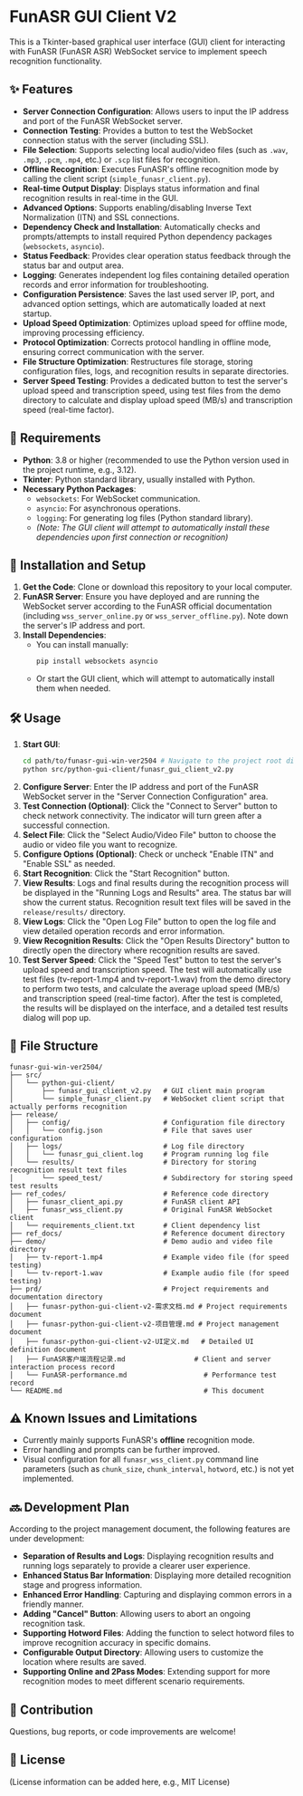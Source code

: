 # FunASR GUI Client V2

This is a Tkinter-based graphical user interface (GUI) client for interacting with FunASR (FunASR ASR) WebSocket service to implement speech recognition functionality.

## ✨ Features

*   **Server Connection Configuration**: Allows users to input the IP address and port of the FunASR WebSocket server.
*   **Connection Testing**: Provides a button to test the WebSocket connection status with the server (including SSL).
*   **File Selection**: Supports selecting local audio/video files (such as `.wav`, `.mp3`, `.pcm`, `.mp4`, etc.) or `.scp` list files for recognition.
*   **Offline Recognition**: Executes FunASR's offline recognition mode by calling the client script (`simple_funasr_client.py`).
*   **Real-time Output Display**: Displays status information and final recognition results in real-time in the GUI.
*   **Advanced Options**: Supports enabling/disabling Inverse Text Normalization (ITN) and SSL connections.
*   **Dependency Check and Installation**: Automatically checks and prompts/attempts to install required Python dependency packages (`websockets`, `asyncio`).
*   **Status Feedback**: Provides clear operation status feedback through the status bar and output area.
*   **Logging**: Generates independent log files containing detailed operation records and error information for troubleshooting.
*   **Configuration Persistence**: Saves the last used server IP, port, and advanced option settings, which are automatically loaded at next startup.
*   **Upload Speed Optimization**: Optimizes upload speed for offline mode, improving processing efficiency.
*   **Protocol Optimization**: Corrects protocol handling in offline mode, ensuring correct communication with the server.
*   **File Structure Optimization**: Restructures file storage, storing configuration files, logs, and recognition results in separate directories.
*   **Server Speed Testing**: Provides a dedicated button to test the server's upload speed and transcription speed, using test files from the demo directory to calculate and display upload speed (MB/s) and transcription speed (real-time factor).

## 🐍 Requirements

*   **Python**: 3.8 or higher (recommended to use the Python version used in the project runtime, e.g., 3.12).
*   **Tkinter**: Python standard library, usually installed with Python.
*   **Necessary Python Packages**:
    *   `websockets`: For WebSocket communication.
    *   `asyncio`: For asynchronous operations.
    *   `logging`: For generating log files (Python standard library).
    *   *(Note: The GUI client will attempt to automatically install these dependencies upon first connection or recognition)*

## 🚀 Installation and Setup

1.  **Get the Code**: Clone or download this repository to your local computer.
2.  **FunASR Server**: Ensure you have deployed and are running the WebSocket server according to the FunASR official documentation (including `wss_server_online.py` or `wss_server_offline.py`). Note down the server's IP address and port.
3.  **Install Dependencies**:
    *   You can install manually:
        ```bash
        pip install websockets asyncio
        ```
    *   Or start the GUI client, which will attempt to automatically install them when needed.

## 🛠️ Usage

1.  **Start GUI**:
    ```bash
    cd path/to/funasr-gui-win-ver2504 # Navigate to the project root directory
    python src/python-gui-client/funasr_gui_client_v2.py
    ```
2.  **Configure Server**: Enter the IP address and port of the FunASR WebSocket server in the "Server Connection Configuration" area.
3.  **Test Connection (Optional)**: Click the "Connect to Server" button to check network connectivity. The indicator will turn green after a successful connection.
4.  **Select File**: Click the "Select Audio/Video File" button to choose the audio or video file you want to recognize.
5.  **Configure Options (Optional)**: Check or uncheck "Enable ITN" and "Enable SSL" as needed.
6.  **Start Recognition**: Click the "Start Recognition" button.
7.  **View Results**: Logs and final results during the recognition process will be displayed in the "Running Logs and Results" area. The status bar will show the current status. Recognition result text files will be saved in the `release/results/` directory.
8.  **View Logs**: Click the "Open Log File" button to open the log file and view detailed operation records and error information.
9.  **View Recognition Results**: Click the "Open Results Directory" button to directly open the directory where recognition results are saved.
10. **Test Server Speed**: Click the "Speed Test" button to test the server's upload speed and transcription speed. The test will automatically use test files (tv-report-1.mp4 and tv-report-1.wav) from the demo directory to perform two tests, and calculate the average upload speed (MB/s) and transcription speed (real-time factor). After the test is completed, the results will be displayed on the interface, and a detailed test results dialog will pop up.

## 📁 File Structure

```
funasr-gui-win-ver2504/
├── src/
│   └── python-gui-client/
│       ├── funasr_gui_client_v2.py   # GUI client main program
│       └── simple_funasr_client.py   # WebSocket client script that actually performs recognition
├── release/
│   ├── config/                       # Configuration file directory
│   │   └── config.json               # File that saves user configuration
│   ├── logs/                         # Log file directory
│   │   └── funasr_gui_client.log     # Program running log file
│   └── results/                      # Directory for storing recognition result text files
│       └── speed_test/               # Subdirectory for storing speed test results
├── ref_codes/                        # Reference code directory
│   ├── funasr_client_api.py          # FunASR client API
│   ├── funasr_wss_client.py          # Original FunASR WebSocket client
│   └── requirements_client.txt       # Client dependency list
├── ref_docs/                         # Reference document directory
├── demo/                             # Demo audio and video file directory
│   ├── tv-report-1.mp4               # Example video file (for speed testing)
│   └── tv-report-1.wav               # Example audio file (for speed testing)
├── prd/                              # Project requirements and documentation directory
│   ├── funasr-python-gui-client-v2-需求文档.md # Project requirements document
│   ├── funasr-python-gui-client-v2-项目管理.md # Project management document
│   ├── funasr-python-gui-client-v2-UI定义.md   # Detailed UI definition document
│   ├── FunASR客户端流程记录.md                 # Client and server interaction process record
│   └── FunASR-performance.md                   # Performance test record
└── README.md                                   # This document
```

## ⚠️ Known Issues and Limitations

*   Currently mainly supports FunASR's **offline** recognition mode.
*   Error handling and prompts can be further improved.
*   Visual configuration for all `funasr_wss_client.py` command line parameters (such as `chunk_size`, `chunk_interval`, `hotword`, etc.) is not yet implemented.

## 🔜 Development Plan

According to the project management document, the following features are under development:

*   **Separation of Results and Logs**: Displaying recognition results and running logs separately to provide a clearer user experience.
*   **Enhanced Status Bar Information**: Displaying more detailed recognition stage and progress information.
*   **Enhanced Error Handling**: Capturing and displaying common errors in a friendly manner.
*   **Adding "Cancel" Button**: Allowing users to abort an ongoing recognition task.
*   **Supporting Hotword Files**: Adding the function to select hotword files to improve recognition accuracy in specific domains.
*   **Configurable Output Directory**: Allowing users to customize the location where results are saved.
*   **Supporting Online and 2Pass Modes**: Extending support for more recognition modes to meet different scenario requirements.

## 🤝 Contribution

Questions, bug reports, or code improvements are welcome!

## 📄 License

(License information can be added here, e.g., MIT License) 